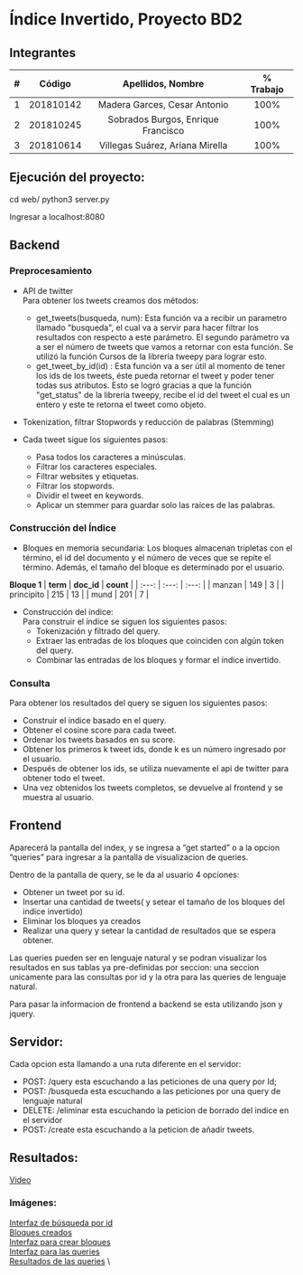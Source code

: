 #  Índice Invertido, Proyecto BD2


## Integrantes
|  **#** | **Código** | **Apellidos, Nombre** | **% Trabajo** |
| :---: | :---: | :---: | :---: |
|  1 | 201810142 |Madera Garces, Cesar Antonio | 100% |
|  2 | 201810245 |Sobrados Burgos, Enrique Francisco | 100% |
|  3 | 201810614 |Villegas Suárez, Ariana Mirella | 100% |

## Ejecución del proyecto: 

cd web/
python3 server.py

Ingresar a localhost:8080

## Backend

### Preprocesamiento

- API de twitter \
Para obtener los tweets creamos dos métodos: 
    - get_tweets(busqueda, num):
        Esta función va a recibir un parametro llamado "busqueda", el cual va a servir para hacer filtrar los resultados con respecto a este parámetro. El segundo parámetro va a ser el número de tweets que vamos a retornar con esta función. Se utilizó la función Cursos de la librería tweepy para lograr esto. 
    - get_tweet_by_id(id) :
        Esta función va a ser útil al momento de tener los ids de los tweets, éste pueda retornar el tweet y poder tener todas sus atributos.  Esto se logró gracias a que la función "get_status" de la librería tweepy, recibe el id del tweet el cual es un entero y este te retorna el tweet como objeto.

- Tokenization, filtrar Stopwords y reducción de palabras (Stemming)

- Cada tweet sigue los siguientes pasos:

    - Pasa todos los caracteres a minúsculas.
    - Filtrar los caracteres especiales.
    - Filtrar websites y etiquetas.
    - Filtrar los stopwords.
    - Dividir el tweet en keywords.
    - Aplicar un stemmer para guardar solo las raíces de las palabras.

### Construcción del Índice

- Bloques en memoria secundaria:
    Los bloques almacenan tripletas con el término, el id del documento y el número de veces que se repite el término. Además, el tamaño del bloque es determinado por el usuario.

**Bloque 1**
|  **term** | **doc_id** | **count** |
| :---: | :---: | :---: |
|  manzan | 149 | 3 |
|  principito | 215 | 13 |
|  mund | 201 | 7 |

- Construcción del índice:	
	Para construir el índice se siguen los siguientes pasos:
    - Tokenización y filtrado del query.
    - Extraer las entradas de los bloques que coinciden con algún token del query.
    - Combinar las entradas de los bloques y formar el índice invertido.


### Consulta
Para obtener los resultados del query se siguen los siguientes pasos:
- Construir el índice basado en el query.
- Obtener el cosine score para cada tweet.
- Ordenar los tweets basados en su score.
- Obtener los primeros k tweet ids, donde k es un número ingresado por el usuario.
- Después de obtener los ids, se utiliza nuevamente el api de twitter para obtener todo el tweet.
- Una vez obtenidos los tweets completos, se devuelve al frontend y se muestra al usuario.


## Frontend

Aparecerá la pantalla del index, y se ingresa a “get started” o a la opcion “queries” para ingresar a la pantalla de visualizacion de queries.

Dentro de la pantalla de query, se le da al usuario 4 opciones: 
- Obtener un tweet por su id.
- Insertar una cantidad de tweets( y setear el tamaño de los bloques del indice invertido)
- Eliminar los bloques ya creados
- Realizar una query y setear la cantidad de resultados que se espera obtener.

Las queries pueden ser en lenguaje natural y se podran visualizar los resultados en sus tablas ya pre-definidas por seccion: una seccion unicamente para las consultas por id y la otra para las queries de lenguaje natural.

Para pasar la informacion de frontend a backend se esta utilizando json y jquery. 

## Servidor: 

Cada opcion esta llamando a una ruta diferente en el servidor: 
- POST: /query esta escuchando a las peticiones de una query por Id;
- POST: /busqueda esta escuchando a las peticiones por una query de lenguaje natural 
- DELETE: /eliminar esta escuchando la peticion de borrado del indice en el servidor
- POST: /create esta escuchando a la peticion de añadir tweets. 

## Resultados:

[Video](pruebasIndice.zip)

### Imágenes:

[Interfaz de búsqueda por id](web/imagenes/Interfaz_busqueda_id.png) \
[Bloques creados](web/imagenes/bloques_creados.png) \
[Interfaz para crear bloques](web/imagenes/interfaz_crear_bloques.png) \
[Interfaz para las queries](web/imagenes/interfaz_queries.png) \
[Resultados de las queries](web/imagenes/query_ejecutada.png) \
